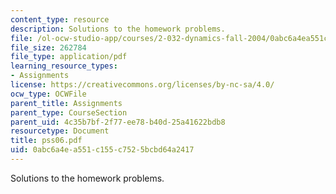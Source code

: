 ```yaml
---
content_type: resource
description: Solutions to the homework problems.
file: /ol-ocw-studio-app/courses/2-032-dynamics-fall-2004/0abc6a4ea551c155c7525bcbd64a2417_pss06.pdf
file_size: 262784
file_type: application/pdf
learning_resource_types:
- Assignments
license: https://creativecommons.org/licenses/by-nc-sa/4.0/
ocw_type: OCWFile
parent_title: Assignments
parent_type: CourseSection
parent_uid: 4c35b7bf-2f77-ee78-b40d-25a41622bdb8
resourcetype: Document
title: pss06.pdf
uid: 0abc6a4e-a551-c155-c752-5bcbd64a2417
---
```

Solutions to the homework problems.